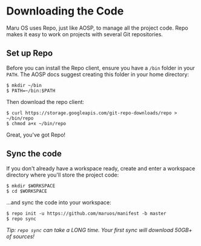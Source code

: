 # Downloading the Code

Maru OS uses Repo, just like AOSP, to manage all the project code. Repo makes it easy to work on projects with several Git repositories.

## Set up Repo

Before you can install the Repo client, ensure you have a `/bin` folder in your `PATH`. The AOSP docs suggest creating this folder in your home directory:

    $ mkdir ~/bin
    $ PATH=~/bin:$PATH

Then download the repo client:

    $ curl https://storage.googleapis.com/git-repo-downloads/repo > ~/bin/repo
    $ chmod a+x ~/bin/repo

Great, you've got Repo!

## Sync the code

If you don't already have a workspace ready, create and enter a workspace directory where you'll store the project code:

    $ mkdir $WORKSPACE
    $ cd $WORKSPACE

...and sync the code into your workspace:

    $ repo init -u https://github.com/maruos/manifest -b master
    $ repo sync

*Tip: `repo sync` can take a LONG time. Your first sync will download 50GB+ of sources!*

